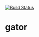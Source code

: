 [![Build Status](https://travis-ci.org/gator-life/gator.svg?branch=master)](https://travis-ci.org/gator-life/gator)
# gator